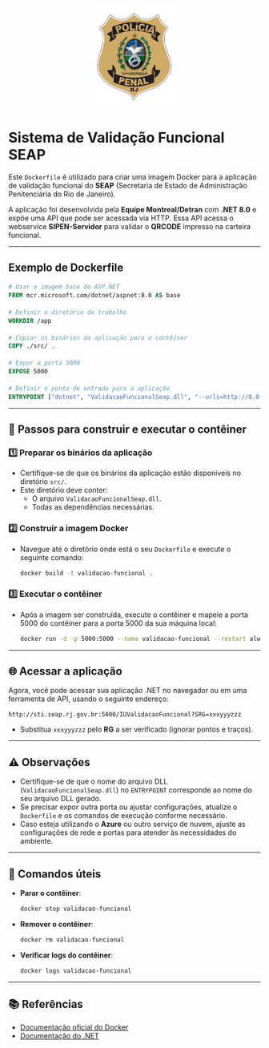 <p align="center">
  <img src="docs/logo.png" alt="Polícia Penal RJ" width="200">
</p>

# Sistema de Validação Funcional SEAP

Este `Dockerfile` é utilizado para criar uma imagem Docker para a aplicação de validação funcional do **SEAP** (Secretaria de Estado de Administração Penitenciária do Rio de Janeiro). 

A aplicação foi desenvolvida pela **Equipe Montreal/Detran** com **.NET 8.0** e expõe uma API que pode ser acessada via HTTP. Essa API acessa o webservice **SIPEN-Servidor** para validar o **QRCODE** impresso na carteira funcional.

---

## Exemplo de Dockerfile

```dockerfile
# Usar a imagem base do ASP.NET
FROM mcr.microsoft.com/dotnet/aspnet:8.0 AS base

# Definir o diretório de trabalho
WORKDIR /app

# Copiar os binários da aplicação para o contêiner
COPY ./src/ .

# Expor a porta 5000
EXPOSE 5000

# Definir o ponto de entrada para a aplicação
ENTRYPOINT ["dotnet", "ValidacaoFuncionalSeap.dll", "--urls=http://0.0.0.0:5000"]
```

---

## 🚀 Passos para construir e executar o contêiner

### 1️⃣ Preparar os binários da aplicação
- Certifique-se de que os binários da aplicação estão disponíveis no diretório `src/`. 
- Este diretório deve conter:
  - O arquivo `ValidacaoFuncionalSeap.dll`.
  - Todas as dependências necessárias.

### 2️⃣ Construir a imagem Docker
- Navegue até o diretório onde está o seu `Dockerfile` e execute o seguinte comando:

   ```bash
   docker build -t validacao-funcional .
   ```

### 3️⃣ Executar o contêiner
- Após a imagem ser construída, execute o contêiner e mapeie a porta 5000 do contêiner para a porta 5000 da sua máquina local:

   ```bash
   docker run -d -p 5000:5000 --name validacao-funcional --restart always validacao-funcional
   ```

---

## 🌐 Acessar a aplicação

Agora, você pode acessar sua aplicação .NET no navegador ou em uma ferramenta de API, usando o seguinte endereço:

```
http://sti.seap.rj.gov.br:5000/IUValidacaoFuncional?SRG=xxxyyyzzz
```

- Substitua `xxxyyyzzz` pelo **RG** a ser verificado (ignorar pontos e traços).

---

## ⚠️ Observações

- Certifique-se de que o nome do arquivo DLL (`ValidacaoFuncionalSeap.dll`) no `ENTRYPOINT` corresponde ao nome do seu arquivo DLL gerado.
- Se precisar expor outra porta ou ajustar configurações, atualize o `Dockerfile` e os comandos de execução conforme necessário.
- Caso esteja utilizando o **Azure** ou outro serviço de nuvem, ajuste as configurações de rede e portas para atender às necessidades do ambiente.

---

## 🔧 Comandos úteis

- **Parar o contêiner**:
  ```bash
  docker stop validacao-funcional
  ```

- **Remover o contêiner**:
  ```bash
  docker rm validacao-funcional
  ```

- **Verificar logs do contêiner**:
  ```bash
  docker logs validacao-funcional
  ```

---

## 📚 Referências

- [Documentação oficial do Docker](https://docs.docker.com/)
- [Documentação do .NET](https://learn.microsoft.com/pt-br/dotnet/)
